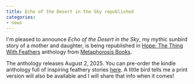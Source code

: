 ```yaml
---
title: Echo of the Desert in the Sky republished
categories:
- news
---
```


I'm pleased to announce _Echo of the Desert in the Sky_, my mythic sunbird story of a mother and daughter, is being republished in [Hope: The Thing With Feathers](https://books.metaphorosis.com/anthology/2025/hope-the-thing-with-feathers/) anthology from [Metaphorosis Books](https://books.metaphorosis.com/).

The anthology releases August 2, 2025. You can pre-order the kindle anthology full of inspiring feathery stories [here](https://www.amazon.com/HOPE-Feathers-B-Morris-Allen-ebook/dp/B0FC3PQ44H). A little bird tells me a print version will also be available and I will share that info when it comes!